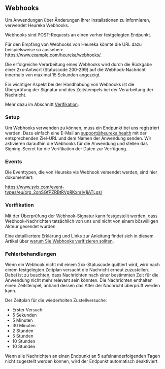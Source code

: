 
## Webhooks

Um Anwendungen über Änderungen ihrer Installationen zu informieren, verwendet Heureka Webhooks.

Webhooks sind POST-Requests an einen vorher festgelegten Endpunkt.

Für den Empfang von Webhooks von Heureka könnte die URL dazu beispielsweise so aussehen: https://www.example.com/heureka/webhooks/.

Die erfolgreiche Verarbeitung eines Webhooks wird durch die Rückgabe einer 2xx-Antwort (Statuscode 200-299) auf die Webhook-Nachricht innerhalb von maximal 15 Sekunden angezeigt.

Ein wichtiger Aspekt bei der Handhabung von Webhooks ist die Überprüfung der Signatur und des Zeitstempels bei der Verarbeitung der Nachricht.

Mehr dazu im Abschnitt [Verifikation](#verifikation).

### Setup

Um Webhooks verwenden zu können, muss ein Endpunkt bei uns registriert werden. Dazu einfach eine E-Mail an [support@heureka.health](mailto:support@heureka.health) mit der entsprechenden Ziel-URL und dem Namen der Anwendung senden. Wir aktivieren daraufhin die Webhooks für die Anwendung und stellen das Signing-Secret für die Verifikation der Daten zur Verfügung.

### Events

Die Eventtypen, die von Heureka via Webhook versendet werden, sind hier dokumentiert:

https://www.svix.com/event-types/eu/org_2onSGfPZRBtRVpRKxm1v1jATLgs/

### Verifikation

Mit der Überprüfung der Webhook-Signatur kann festgestellt werden, dass Webhook-Nachrichten tatsächlich von uns und nicht von einem böswilligen Akteur gesendet wurden.

Eine detailliertere Erklärung und Links zur Anleitung findet sich in diesem Artikel über [warum Sie Webhooks verifizieren sollten](https://docs.svix.com/receiving/verifying-payloads/why).

### Fehlerbehandlungen

Wenn ein Webhook nicht mit einem 2xx-Statuscode quittiert wird, wird nach einem festgelegten Zeitplan versucht die Nachricht erneut zuzustellen. Dabei ist zu beachten, dass Nachrichten nach einer bestimmten Zeit für die Anwendung nicht mehr relevant sein könnten. Die Nachrichten enthalten einen Zeitstempel, anhand dessen das Alter der Nachricht überprüft werden kann.

Der Zeitplan für die wiederholten Zustellversuche:

-   Erster Versuch
-   5 Sekunden
-   5 Minuten
-   30 Minuten
-   2 Stunden
-   5 Stunden
-   10 Stunden
-   10 Stunden

Wenn alle Nachrichten an einen Endpunkt an 5 aufeinanderfolgenden Tagen nicht zugestellt werden können, wird der Endpunkt automatisch deaktiviert.
